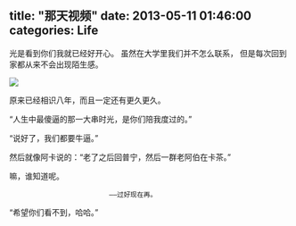 title: "那天视频"
date: 2013-05-11 01:46:00
categories: Life
---

光是看到你们我就已经好开心。
虽然在大学里我们并不怎么联系，
但是每次回到家都从来不会出现陌生感。
<!--more-->

<img src="http://7xidng.com1.z0.glb.clouddn.com/大牌.jpg" class="full-image" />

原来已经相识八年，而且一定还有更久更久。

“人生中最傻逼的那一大串时光，是你们陪我度过的。”

“说好了，我们都要牛逼。”

然后就像阿卡说的：“老了之后回普宁，然后一群老阿伯在卡茶。”

嘛，谁知道呢。

                             ——过好现在再。

“希望你们看不到，哈哈。”